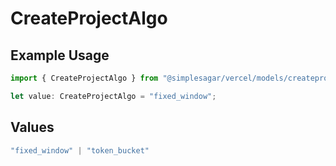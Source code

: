 # CreateProjectAlgo

## Example Usage

```typescript
import { CreateProjectAlgo } from "@simplesagar/vercel/models/createprojectop.js";

let value: CreateProjectAlgo = "fixed_window";
```

## Values

```typescript
"fixed_window" | "token_bucket"
```